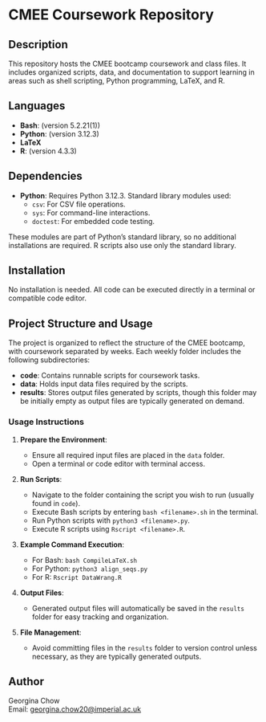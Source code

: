 # CMEE Coursework Repository

## Description
This repository hosts the CMEE bootcamp coursework and class files. It includes organized scripts, data, and documentation to support learning in areas such as shell scripting, Python programming, LaTeX, and R.

## Languages
- **Bash**: (version 5.2.21(1))
- **Python**: (version 3.12.3)
- **LaTeX**
- **R**: (version 4.3.3)

## Dependencies
- **Python**: Requires Python 3.12.3. Standard library modules used:
  - `csv`: For CSV file operations.
  - `sys`: For command-line interactions.
  - `doctest`: For embedded code testing.

These modules are part of Python’s standard library, so no additional installations are required. R scripts also use only the standard library.

## Installation
No installation is needed. All code can be executed directly in a terminal or compatible code editor.

## Project Structure and Usage
The project is organized to reflect the structure of the CMEE bootcamp, with coursework separated by weeks. Each weekly folder includes the following subdirectories:

- **code**: Contains runnable scripts for coursework tasks.
- **data**: Holds input data files required by the scripts.
- **results**: Stores output files generated by scripts, though this folder may be initially empty as output files are typically generated on demand.


### Usage Instructions
1. **Prepare the Environment**:
   - Ensure all required input files are placed in the `data` folder.
   - Open a terminal or code editor with terminal access.

2. **Run Scripts**:
   - Navigate to the folder containing the script you wish to run (usually found in `code`).
   - Execute Bash scripts by entering `bash <filename>.sh` in the terminal.
   - Run Python scripts with `python3 <filename>.py`.
   - Execute R scripts using `Rscript <filename>.R`.

3. **Example Command Execution**:
   - For Bash: `bash CompileLaTeX.sh`
   - For Python: `python3 align_seqs.py`
   - For R: `Rscript DataWrang.R`

4. **Output Files**:
   - Generated output files will automatically be saved in the `results` folder for easy tracking and organization.

5. **File Management**:
   - Avoid committing files in the `results` folder to version control unless necessary, as they are typically generated outputs.


## Author
Georgina Chow  
Email: [georgina.chow20@imperial.ac.uk](mailto:georgina.chow20@imperial.ac.uk)

